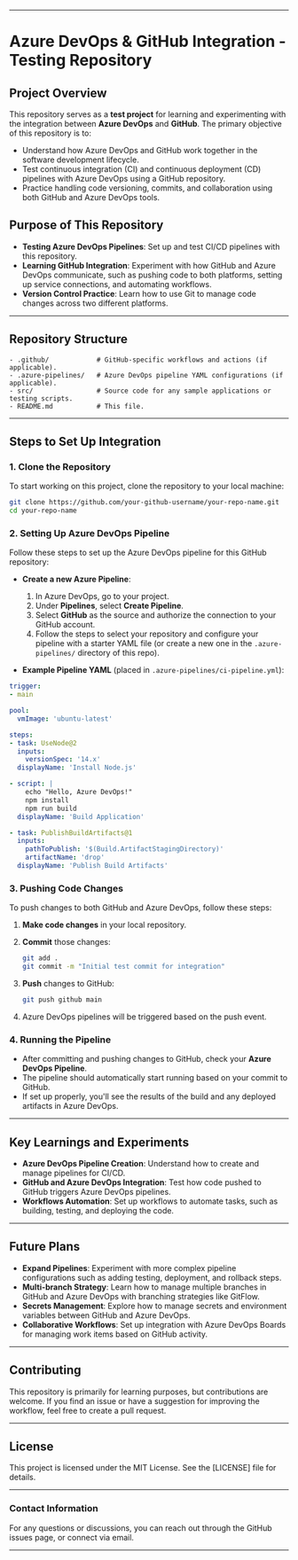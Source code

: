 
---

# Azure DevOps & GitHub Integration - Testing Repository

## Project Overview

This repository serves as a **test project** for learning and experimenting with the integration between **Azure DevOps** and **GitHub**. The primary objective of this repository is to:
- Understand how Azure DevOps and GitHub work together in the software development lifecycle.
- Test continuous integration (CI) and continuous deployment (CD) pipelines with Azure DevOps using a GitHub repository.
- Practice handling code versioning, commits, and collaboration using both GitHub and Azure DevOps tools.

## Purpose of This Repository

- **Testing Azure DevOps Pipelines**: Set up and test CI/CD pipelines with this repository.
- **Learning GitHub Integration**: Experiment with how GitHub and Azure DevOps communicate, such as pushing code to both platforms, setting up service connections, and automating workflows.
- **Version Control Practice**: Learn how to use Git to manage code changes across two different platforms.

---

## Repository Structure

```plaintext
- .github/            # GitHub-specific workflows and actions (if applicable).
- .azure-pipelines/   # Azure DevOps pipeline YAML configurations (if applicable).
- src/                # Source code for any sample applications or testing scripts.
- README.md           # This file.
```

---

## Steps to Set Up Integration

### 1. Clone the Repository
To start working on this project, clone the repository to your local machine:

```bash
git clone https://github.com/your-github-username/your-repo-name.git
cd your-repo-name
```

### 2. Setting Up Azure DevOps Pipeline
Follow these steps to set up the Azure DevOps pipeline for this GitHub repository:

- **Create a new Azure Pipeline**:
  1. In Azure DevOps, go to your project.
  2. Under **Pipelines**, select **Create Pipeline**.
  3. Select **GitHub** as the source and authorize the connection to your GitHub account.
  4. Follow the steps to select your repository and configure your pipeline with a starter YAML file (or create a new one in the `.azure-pipelines/` directory of this repo).

- **Example Pipeline YAML** (placed in `.azure-pipelines/ci-pipeline.yml`):

```yaml
trigger:
- main

pool:
  vmImage: 'ubuntu-latest'

steps:
- task: UseNode@2
  inputs:
    versionSpec: '14.x'
  displayName: 'Install Node.js'

- script: |
    echo "Hello, Azure DevOps!"
    npm install
    npm run build
  displayName: 'Build Application'

- task: PublishBuildArtifacts@1
  inputs:
    pathToPublish: '$(Build.ArtifactStagingDirectory)'
    artifactName: 'drop'
  displayName: 'Publish Build Artifacts'
```

### 3. Pushing Code Changes

To push changes to both GitHub and Azure DevOps, follow these steps:

1. **Make code changes** in your local repository.
2. **Commit** those changes:
   ```bash
   git add .
   git commit -m "Initial test commit for integration"
   ```

3. **Push** changes to GitHub:
   ```bash
   git push github main
   ```

4. Azure DevOps pipelines will be triggered based on the push event.

### 4. Running the Pipeline

- After committing and pushing changes to GitHub, check your **Azure DevOps Pipeline**.
- The pipeline should automatically start running based on your commit to GitHub.
- If set up properly, you'll see the results of the build and any deployed artifacts in Azure DevOps.

---

## Key Learnings and Experiments

- **Azure DevOps Pipeline Creation**: Understand how to create and manage pipelines for CI/CD.
- **GitHub and Azure DevOps Integration**: Test how code pushed to GitHub triggers Azure DevOps pipelines.
- **Workflows Automation**: Set up workflows to automate tasks, such as building, testing, and deploying the code.

---

## Future Plans

- **Expand Pipelines**: Experiment with more complex pipeline configurations such as adding testing, deployment, and rollback steps.
- **Multi-branch Strategy**: Learn how to manage multiple branches in GitHub and Azure DevOps with branching strategies like GitFlow.
- **Secrets Management**: Explore how to manage secrets and environment variables between GitHub and Azure DevOps.
- **Collaborative Workflows**: Set up integration with Azure DevOps Boards for managing work items based on GitHub activity.

---

## Contributing

This repository is primarily for learning purposes, but contributions are welcome. If you find an issue or have a suggestion for improving the workflow, feel free to create a pull request.

---

## License

This project is licensed under the MIT License. See the [LICENSE] file for details.

---

### Contact Information

For any questions or discussions, you can reach out through the GitHub issues page, or connect via email.

---

